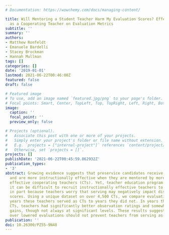 ```yaml
---
# Documentation: https://wowchemy.com/docs/managing-content/

title: Will Mentoring a Student Teacher Harm My Evaluation Scores? Effects of Serving
  as a Cooperating Teacher on Evaluation Metrics
subtitle: ''
summary: ''
authors:
- Matthew Ronfeldt
- Emanuele Bardelli
- Stacey Brockman
- Hannah Mullman
tags: []
categories: []
date: '2019-01-01'
lastmod: 2021-06-22T00:46:00Z
featured: false
draft: false

# Featured image
# To use, add an image named `featured.jpg/png` to your page's folder.
# Focal points: Smart, Center, TopLeft, Top, TopRight, Left, Right, BottomLeft, Bottom, BottomRight.
image:
  caption: ''
  focal_point: ''
  preview_only: false

# Projects (optional).
#   Associate this post with one or more of your projects.
#   Simply enter your project's folder or file name without extension.
#   E.g. `projects = ["internal-project"]` references `content/project/deep-learning/index.md`.
#   Otherwise, set `projects = []`.
projects: []
publishDate: '2021-06-22T00:45:59.862932Z'
publication_types:
- '3'
abstract: Growing evidence suggests that preservice candidates receive better coaching
  and are more instructionally effective when they are mentored by more instructionally
  effective cooperating teachers (CTs). Yet, teacher education program leaders indicate
  it can be difficult to recruit instructionally effective teachers to serve as CTs,
  in part because teachers worry that serving may negatively impact district evaluation
  scores. Using a unique dataset on over 4,500 CTs, we compare evaluation scores during
  years these teachers served as CTs to years they did not. In years they served as
  CTs, teachers had significantly better observation ratings and somewhat better achievement
  gains, though not always at significant levels. These results suggest that concerns
  over lowered evaluations should not prevent teachers from serving as CTs.
publication: ''
doi: 10.26300/PZ55-9N48
---
```

